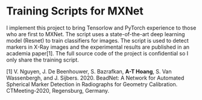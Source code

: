 # Training Scripts for MXNet
I implement this project to bring Tensorlow and PyTorch experience to those who are first to MXNet. The script uses a state-of-the-art deep learning model (Resnet) to train classifiers for images. The script is used to detect markers in X-Ray images and the experimental results are published in an academia paper[1]. The full source code of the project is confidential so I only share the training script.

[1] V. Nguyen, J. De Beenhouwer, S. Bazrafkan, **A-T Hoang**, S. Van Wassenbergh, and J. Sijbers. 2020. BeadNet: A Network for Automated Spherical Marker Detection in Radiographs for Geometry Calibration. CTMeeting-2020, Regensburg, Germany.
